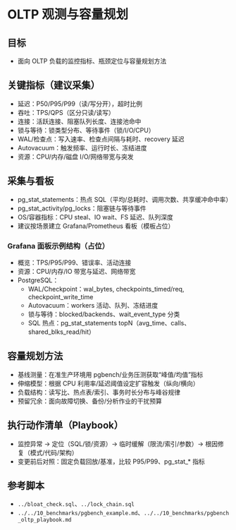 # OLTP 观测与容量规划

## 目标

- 面向 OLTP 负载的监控指标、瓶颈定位与容量规划方法

## 关键指标（建议采集）

- 延迟：P50/P95/P99（读/写分开），超时比例
- 吞吐：TPS/QPS（区分只读/读写）
- 连接：活跃连接、阻塞队列长度、连接池命中
- 锁与等待：锁类型分布、等待事件（锁/I/O/CPU）
- WAL/检查点：写入速率、检查点间隔与耗时、recovery 延迟
- Autovacuum：触发频率、运行时长、冻结进度
- 资源：CPU/内存/磁盘 I/O/网络带宽与突发

## 采集与看板

- pg_stat_statements：热点 SQL（平均/总耗时、调用次数、共享缓冲命中率）
- pg_stat_activity/pg_locks：阻塞链与等待事件
- OS/容器指标：CPU steal、IO wait、FS 延迟、队列深度
- 建议按场景建立 Grafana/Prometheus 看板（模板占位）

### Grafana 面板示例结构（占位）

- 概览：TPS/P95/P99、错误率、活动连接
- 资源：CPU/内存/IO 带宽与延迟、网络带宽
- PostgreSQL：
  - WAL/Checkpoint：wal_bytes, checkpoints_timed/req, checkpoint_write_time
  - Autovacuum：workers 活动、队列、冻结进度
  - 锁与等待：blocked/backends、wait_event_type 分类
  - SQL 热点：pg_stat_statements topN（avg_time、calls、shared_blks_read/hit）

## 容量规划方法

- 基线测量：在准生产环境用 pgbench/业务压测获取“峰值/均值”指标
- 伸缩模型：根据 CPU 利用率/延迟阈值设定扩容触发（纵向/横向）
- 负载结构：读写比、热点表/索引、事务时长分布与峰谷规律
- 预留冗余：面向故障切换、备份/分析作业的干扰预算

## 执行动作清单（Playbook）

- 监控异常 → 定位（SQL/锁/资源）→ 临时缓解（限流/索引/参数）→ 根因修复（模式/代码/架构）
- 变更前后对照：固定负载回放/基准，比较 P95/P99、pg_stat_* 指标

## 参考脚本

- `../bloat_check.sql`、`../lock_chain.sql`
- `../../10_benchmarks/pgbench_example.md`、`../../10_benchmarks/pgbench_oltp_playbook.md`
